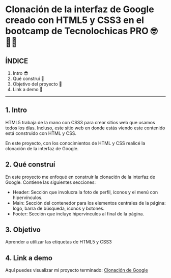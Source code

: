 # Clonación de la interfaz de Google creado con HTML5 y CSS3 en el bootcamp de Tecnolochicas PRO 🤓👩‍💻


## ÍNDICE

1. Intro 😎
2. Qué construí 🤔
3. Objetivo del proyecto 🤯
4. Link a demo 🔗

****

## 1. Intro
HTML5 trabaja de la mano con CSS3 para crear sitios web que usamos todos los días. Incluso, este sitio web en donde estás viendo este contenido está construido con HTML y CSS.

En este proyecto, con los conocimientos de HTML y CSS realicé la clonación de la interfaz de Google.


## 2. Qué construí
En este proyecto me enfoqué en construir la clonación de la interfaz de Google.
Contiene las siguientes secciones:

* Header: Sección que involucra la foto de perfil, íconos y el menú con hipervínculos.
* Main: Sección del contenedor para los elementos centrales de la página: logo, barra de búsqueda, íconos y botones.
* Footer: Sección que incluye hipervínculos al final de la página.

## 3. Objetivo
Aprender a utilizar las etiquetas de HTML5 y CSS3

## 4. Link a demo
Aquí puedes visualizar mi proyecto terminado: [Clonación de Google](#)
